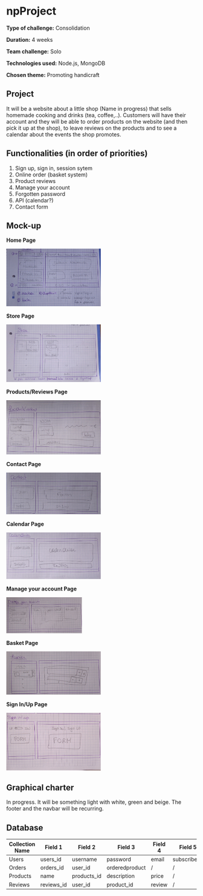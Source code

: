 # npProject
**Type of challenge:** Consolidation

**Duration:** 4 weeks  

**Team challenge:** Solo

**Technologies used:** Node.js, MongoDB 

**Chosen theme:** Promoting handicraft


## Project

It will be a website about a little shop (Name in progress) that sells homemade cooking and drinks (tea, coffee,..). Customers will have their account and they will be able to order products on the website (and then pick it up at the shop), to leave reviews on the products and to see a calendar about the events the shop promotes.

## Functionalities (in order of priorities)
1. Sign up, sign in, session sytem
2. Online order (basket system)
3. Product reviews
4. Manage your account
5. Forgotten password
6. API (calendar?)
7. Contact form

## Mock-up
  
**Home Page**

<img src="https://github.com/NoemieUylenbroeck/npProject/blob/main/public/Images/readme/Homepage.jpg?raw=true" alt="home page" width="250"/>

**Store Page**

<img src="https://github.com/NoemieUylenbroeck/npProject/blob/main/public/Images/readme/Storepage.jpg?raw=true" alt="home page" width="250"/>

**Products/Reviews Page**

<img src="https://github.com/NoemieUylenbroeck/npProject/blob/main/public/Images/readme/Productpage.jpg?raw=true" alt="home page" width="250"/>

**Contact Page**

<img src="https://github.com/NoemieUylenbroeck/npProject/blob/main/public/Images/readme/Contactpage.jpg?raw=true" alt="home page" width="250"/>

**Calendar Page**

<img src="https://github.com/NoemieUylenbroeck/npProject/blob/main/public/Images/readme/Calendarpage.jpg?raw=true" alt="home page" width="250"/>

**Manage your account Page**

<img src="https://github.com/NoemieUylenbroeck/npProject/blob/main/public/Images/readme/accountpage.jpg?raw=true" alt="home page" width="200"/>

**Basket Page**

<img src="https://github.com/NoemieUylenbroeck/npProject/blob/main/public/Images/readme/Basketpage.jpg?raw=true" alt="home page" width="250"/>

**Sign In/Up Page**

<img src="https://github.com/NoemieUylenbroeck/npProject/blob/main/public/Images/readme/signInUppage.jpg?raw=true" alt="home page" width="250"/>


## Graphical charter

In progress. It will be something light with white, green and beige. The footer and the navbar will be recurring.

## Database
| Collection Name | Field 1 | Field 2 | Field 3| Field 4 | Field 5|
|---|---|---|---|---|---|
| Users | users_id | username | password | email |subscribed?|
| Orders | orders_id | user_id | orderedproduct | / | / |
| Products | name | products_id | description | price | / |
| Reviews | reviews_id | user_id | product_id | review | / |
